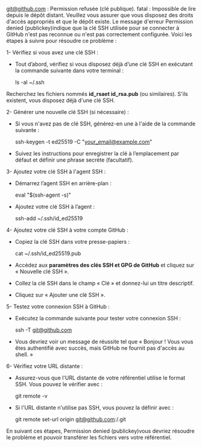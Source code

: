 git@github.com : Permission refusée (clé publique). fatal : Impossible de lire depuis le dépôt distant. Veuillez vous assurer que vous disposez des droits d'accès appropriés et que le dépôt existe.
Le message d'erreur Permission denied (publickey)indique que la clé SSH utilisée pour se connecter à GitHub n'est pas reconnue ou n'est pas correctement configurée. Voici les étapes à suivre pour résoudre ce problème :

1- Vérifiez si vous avez une clé SSH :

- Tout d’abord, vérifiez si vous disposez déjà d’une clé SSH en exécutant la commande suivante dans votre terminal :

	ls -al ~/.ssh

Recherchez les fichiers nommés **id_rsaet id_rsa.pub** (ou similaires). S'ils existent, vous disposez déjà d'une clé SSH.

2- Générer une nouvelle clé SSH (si nécessaire) :

- Si vous n'avez pas de clé SSH, générez-en une à l'aide de la commande suivante :

	ssh-keygen -t ed25519 -C "your_email@example.com"

- Suivez les instructions pour enregistrer la clé à l’emplacement par défaut et définir une phrase secrète (facultatif).

3- Ajoutez votre clé SSH à l'agent SSH :

- Démarrez l’agent SSH en arrière-plan :

	eval "$(ssh-agent -s)"

- Ajoutez votre clé SSH à l’agent :

	ssh-add ~/.ssh/id_ed25519

4- Ajoutez votre clé SSH à votre compte GitHub :

- Copiez la clé SSH dans votre presse-papiers :

	cat ~/.ssh/id_ed25519.pub

- Accédez aux **paramètres des clés SSH et GPG de GitHub** et cliquez sur « Nouvelle clé SSH ».

- Collez la clé SSH dans le champ « Clé » et donnez-lui un titre descriptif.

- Cliquez sur « Ajouter une clé SSH ».

5- Testez votre connexion SSH à GitHub :

- Exécutez la commande suivante pour tester votre connexion SSH :

	ssh -T git@github.com

- Vous devriez voir un message de réussite tel que « Bonjour ! Vous vous êtes authentifié avec succès, mais GitHub ne fournit pas d'accès au shell. »

6- Vérifiez votre URL distante :

- Assurez-vous que l'URL distante de votre référentiel utilise le format SSH. Vous pouvez le vérifier avec :

	git remote -v

- Si l'URL distante n'utilise pas SSH, vous pouvez la définir avec :



	git remote set-url origin git@github.com:<username>/<repository>.git

En suivant ces étapes, Permission denied (publickey)vous devriez résoudre le problème et pouvoir transférer les fichiers vers votre référentiel.
